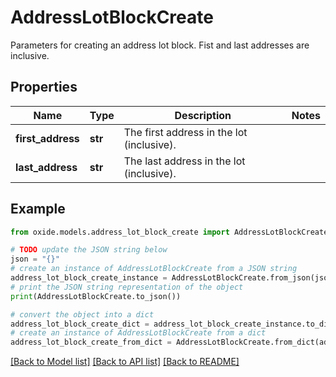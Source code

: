 # AddressLotBlockCreate

Parameters for creating an address lot block. Fist and last addresses are inclusive.

## Properties

Name | Type | Description | Notes
------------ | ------------- | ------------- | -------------
**first_address** | **str** | The first address in the lot (inclusive). | 
**last_address** | **str** | The last address in the lot (inclusive). | 

## Example

```python
from oxide.models.address_lot_block_create import AddressLotBlockCreate

# TODO update the JSON string below
json = "{}"
# create an instance of AddressLotBlockCreate from a JSON string
address_lot_block_create_instance = AddressLotBlockCreate.from_json(json)
# print the JSON string representation of the object
print(AddressLotBlockCreate.to_json())

# convert the object into a dict
address_lot_block_create_dict = address_lot_block_create_instance.to_dict()
# create an instance of AddressLotBlockCreate from a dict
address_lot_block_create_from_dict = AddressLotBlockCreate.from_dict(address_lot_block_create_dict)
```
[[Back to Model list]](../README.md#documentation-for-models) [[Back to API list]](../README.md#documentation-for-api-endpoints) [[Back to README]](../README.md)


